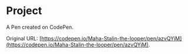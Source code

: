 # Project 

A Pen created on CodePen.

Original URL: [https://codepen.io/Maha-Stalin-the-looper/pen/azvQYjM](https://codepen.io/Maha-Stalin-the-looper/pen/azvQYjM).

